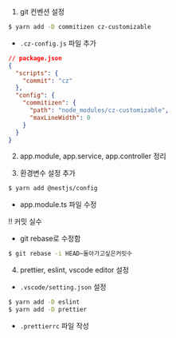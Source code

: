 1. git 컨벤션 설정

```bash
$ yarn add -D commitizen cz-customizable
```

- `.cz-config.js` 파일 추가

```json
// package.json
{
  "scripts": {
    "commit": "cz"
  },
  "config": {
    "commitizen": {
      "path": "node_modules/cz-customizable",
      "maxLineWidth": 0
    }
  }
}
```



2. app.module, app.service, app.controller 정리

3. 환경변수 설정 추가

```bash
$ yarn add @nestjs/config
```

- app.module.ts 파일 수정



!! 커밋 실수

- git rebase로 수정함

```bash
$ git rebase -i HEAD~돌아가고싶은커밋수
```



4. prettier, eslint, vscode editor 설정

- `.vscode/setting.json` 설정

```bash
$ yarn add -D eslint
$ yarn add -D prettier
```

- `.prettierrc` 파일 작성



